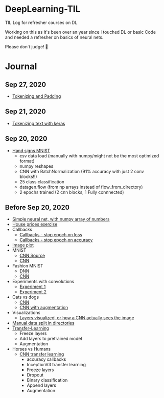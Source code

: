 # DeepLearning-TIL
TIL Log for refresher courses on DL

Working on this as it's been over an year since I touched DL or basic Code and needed a refresher on basics of neural nets.

Please don't judge! 🙈

# Journal 
## Sep 27, 2020
- [Tokenizing and Padding](/deeplearning.ai-tensorflow-developer-certificate/3-of-4-nlp-in-tf/week-1/sarcasm-detection.ipynb)
## Sep 21, 2020
- [Tokenizing text with keras](/deeplearning.ai-tensorflow-developer-certificate/3-of-4-nlp-in-tf/week-1/lesson-1-text-preprocess-tokenizing.ipynb)

## Sep 20, 2020
- [Hand signs MNIST](/deeplearning.ai-tensorflow-developer-certificate/2-of-4-cnn-in-tf/week-4/week-4-final-problem-submission.ipynb)
  - csv data load (manually with numpy/might not be the most optimized format)
  - numpy reshapes
  - CNN with BatchNormalization (91% accuracy with just 2 conv blocks!!)
  - 25 class classification
  - datagen.flow (from np arrays instead of flow_from_directory)
  - 2 epochs trained (2 cnn blocks, 1 Fully connnected)
## Before Sep 20, 2020
- [Simple neural net, with numpy array of numbers](/deeplearning.ai-tensorflow-developer-certificate/1-of-4-intro-to-tf/Week_1/Week%201.ipynb)
- [House prices exercise](/deeplearning.ai-tensorflow-developer-certificate/1-of-4-intro-to-tf/Week_1/Week_1_ex_1.ipynb)
- Callbacks
  - [Callbacks - stop epoch on loss](/deeplearning.ai-tensorflow-developer-certificate/1-of-4-intro-to-tf/Week_2/Callbacks%20-%20Loss%20autostop.ipynb)
  - [Callbacks - stop epoch on accuracy](/deeplearning.ai-tensorflow-developer-certificate/1-of-4-intro-to-tf/Week_2/Callbacks%20Accuracy.ipynb)
- [Image plot](/deeplearning.ai-tensorflow-developer-certificate/1-of-4-intro-to-tf/Week_2/Fashion%20MNIST.ipynb)
- MNIST
  - [CNN Source](/deeplearning.ai-tensorflow-developer-certificate/1-of-4-intro-to-tf/Week_3/Course_1_Part_6_Lesson_2_Notebook.ipynb)
  - [CNN](/deeplearning.ai-tensorflow-developer-certificate/1-of-4-intro-to-tf/Week_2/Mnist.ipynb)
- Fashion MNIST
  - [DNN](/deeplearning.ai-tensorflow-developer-certificate/1-of-4-intro-to-tf/Week_2/Fashion%20MNIST.ipynb)
  - [CNN](/deeplearning.ai-tensorflow-developer-certificate/1-of-4-intro-to-tf/Week_3/ConvNet%20Fashion%20MNIST.ipynb)
- Experiments with convolutions
  - [Experiment 1](/deeplearning.ai-tensorflow-developer-certificate/1-of-4-intro-to-tf/Week_3/Convolutions%20and%20pooling%20experiments.ipynb)
  - [Experiment 2](/deeplearning.ai-tensorflow-developer-certificate/1-of-4-intro-to-tf/Week_3/Course_1_Part_6_Lesson_3_Notebook.ipynb)
- Cats vs dogs
  - [CNN](/deeplearning.ai-tensorflow-developer-certificate/2-of-4-cnn-in-tf/week-1/cats-vs-dogs.ipynb)
  - [CNN with augmentation](/deeplearning.ai-tensorflow-developer-certificate/2-of-4-cnn-in-tf/week-2/cats-vs-dogs-augmented.ipynb)
- Visualizations
  - [Layers visualized, or how a CNN actually sees the image](/deeplearning.ai-tensorflow-developer-certificate/2-of-4-cnn-in-tf/week-1/cats-vs-dogs.ipynb)
- [Manual data split in directories](/deeplearning.ai-tensorflow-developer-certificate/2-of-4-cnn-in-tf/week-1/cats-v-dogs-manual-split-passed-submission.ipynb)
- [Transfer-Learning](/deeplearning.ai-tensorflow-developer-certificate/2-of-4-cnn-in-tf/week-3/transfer-learning.ipynb)
  - Freeze layers
  - Add layers to pretrained model
  - Augmentation
- Horses vs Humans
  - [CNN transfer learning](/deeplearning.ai-tensorflow-developer-certificate/2-of-4-cnn-in-tf/week-3/humans-vs-horses-submission.ipynb)
    - accuracy callbacks
    - InceptionV3 transfer learning
    - Freeze layers
    - Dropout
    - Binary classification
    - Append layers
    - Augmentation
